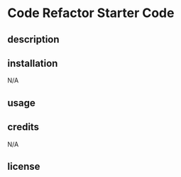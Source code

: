 # Code Refactor Starter Code

## description 

## installation
N/A

## usage

## credits
N/A

## license 

